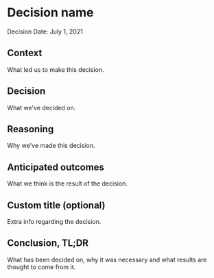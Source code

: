 # Decision name

Decision Date: July 1, 2021

## Context

What led us to make this decision.

## Decision

What we've decided on.

## Reasoning

Why we've made this decision.

## Anticipated outcomes

What we think is the result of the decision.

## Custom title (optional)

Extra info regarding the decision.

## Conclusion, TL;DR

What has been decided on, why it was necessary and what results are thought to come from it.

